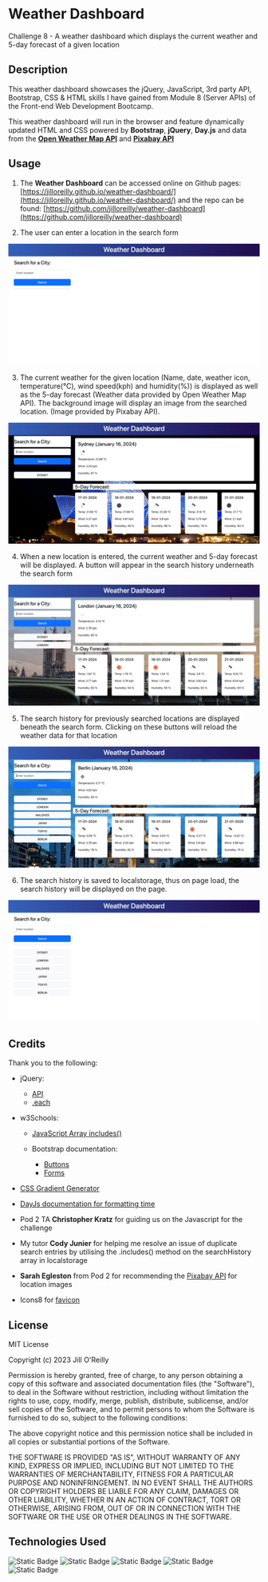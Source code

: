 # Weather Dashboard

Challenge 8 - A weather dashboard which displays the current weather and 5-day forecast of a given location 

## Description

This weather dashboard showcases the jQuery, JavaScript, 3rd party API, Bootstrap, CSS & HTML skills I have gained from Module 8 (Server APIs) of the Front-end Web Development Bootcamp. 

This weather dashboard will run in the browser and feature dynamically updated HTML and CSS powered by **Bootstrap**, **jQuery**, **Day.js** and data from the [**Open Weather Map API**](https://openweathermap.org/api) and [**Pixabay API**](https://pixabay.com/api/docs/)

## Usage

1. The **Weather Dashboard** can be accessed online on Github pages: [https://jilloreilly.github.io/weather-dashboard/](https://jilloreilly.github.io/weather-dashboard/) and the repo can be found: [https://github.com/jilloreilly/weather-dashboard](https://github.com/jilloreilly/weather-dashboard)

2. The user can enter a location in the search form

![Weather dashboard landing page](assets/images/1-screenshot-weather-dashboard.png)

3. The current weather for the given location (Name, date, weather icon, temperature(°C), wind speed(kph) and humidity(%)) is displayed as well as the 5-day forecast (Weather data provided by Open Weather Map API). The background image will display an image from the searched location. (Image provided by Pixabay API).

![Weather dashboard result](assets/images/2-screenshot-result.png)

4. When a new location is entered, the current weather and 5-day forecast will be displayed. A button will appear in the search history underneath the search form

![Weather dashboard new search](assets/images/3-screenshot-london.png)

5. The search history for previously searched locations are displayed beneath the search form. Clicking on these buttons will reload the weather data for that location

![Weather dashboard search history](assets/images/4-screenshot-search-history.png)

6. The search history is saved to localstorage, thus on page load, the search history will be displayed on the page.
 
 ![Weather dashboard search history on page load](assets/images/5-screenshot-search-history-page-load.png)
 

## Credits

Thank you to the following:

- jQuery:
  - [API](https://api.jquery.com/)
  - [.each](https://api.jquery.com/each/)

- w3Schools:
  - [JavaScript Array includes()](https://www.w3schools.com/js/js_array_search.asp#mark_includes)

  - Bootstrap documentation:
    - [Buttons](https://getbootstrap.com/docs/4.0/components/buttons/) 
    - [Forms](https://getbootstrap.com/docs/4.0/components/forms/)

 - [CSS Gradient Generator](https://cssgradient.io/)   

- [DayJs documentation for formatting time](https://day.js.org/docs/en/display/format)

- Pod 2 TA **Christopher Kratz** for guiding us on the Javascript for the challenge

- My tutor **Cody Junier** for helping me resolve an issue of duplicate search entries by utilising the .includes() method on the searchHistory array in localstorage

- **Sarah Egleston** from Pod 2 for recommending the [Pixabay API](https://pixabay.com/api/docs/) for location images 

- Icons8 for [favicon](https://icons8.com/icons/set/schedule)



## License

MIT License

Copyright (c) 2023 Jill O'Reilly

Permission is hereby granted, free of charge, to any person obtaining a copy
of this software and associated documentation files (the "Software"), to deal
in the Software without restriction, including without limitation the rights
to use, copy, modify, merge, publish, distribute, sublicense, and/or sell
copies of the Software, and to permit persons to whom the Software is
furnished to do so, subject to the following conditions:

The above copyright notice and this permission notice shall be included in all
copies or substantial portions of the Software.

THE SOFTWARE IS PROVIDED "AS IS", WITHOUT WARRANTY OF ANY KIND, EXPRESS OR
IMPLIED, INCLUDING BUT NOT LIMITED TO THE WARRANTIES OF MERCHANTABILITY,
FITNESS FOR A PARTICULAR PURPOSE AND NONINFRINGEMENT. IN NO EVENT SHALL THE
AUTHORS OR COPYRIGHT HOLDERS BE LIABLE FOR ANY CLAIM, DAMAGES OR OTHER
LIABILITY, WHETHER IN AN ACTION OF CONTRACT, TORT OR OTHERWISE, ARISING FROM,
OUT OF OR IN CONNECTION WITH THE SOFTWARE OR THE USE OR OTHER DEALINGS IN THE
SOFTWARE.

## Technologies Used


![Static Badge](https://img.shields.io/badge/jQuery-blue)
![Static Badge](https://img.shields.io/badge/Bootstrap-purple)
![Static Badge](https://img.shields.io/badge/JavaScript-yellow)
![Static Badge](https://img.shields.io/badge/HTML5-red)
![Static Badge](https://img.shields.io/badge/CSS3-orange)









